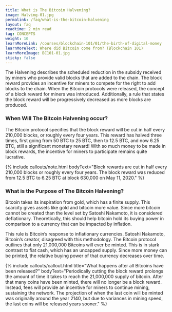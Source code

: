```yaml
---
title: What is The Bitcoin Halvening?
image: Halving-01.jpg
permalink: /faq/what-is-the-bitcoin-halvening
layout: faq
readtime: 2 min read
tag: CONCEPTS
weight: 10
learnMoreLink: /courses/blockchain-101/01/the-birth-of-digital-money
learnMoreText: Where did Bitcoin come from? (Blockchain 101)
learnMoreImage: BC101-01.jpg
sticky: false
---
```


<p><span>The Halvening describes the scheduled reduction in the subsidy received by miners who provide valid blocks that are added to the chain. The block reward provides an incentive for miners to compete for the right to add blocks to the chain. When the Bitcoin protocols were released, the concept of a block reward for miners was introduced. Additionally, a rule that states the block reward will be progressively decreased as more blocks are produced.</span></p>

<h3>When Will The Bitcoin Halvening occur?</h3>

<p><span>The Bitcoin protocol specifies that the block reward will be cut in half every 210,000 blocks, or roughly every four years. This reward has halved three times, first going from 50 BTC to 25 BTC, then to 12.5 BTC, and now 6.25 BTC, still a significant monetary reward! With so much money to be made in block rewards, the incentive for miners to participate remains quite lucrative.</span></p>

{% include callouts/note.html
     bodyText="Block rewards are cut in half every 210,000 blocks or roughly every four years. The block reward was reduced from 12.5 BTC to 6.25 BTC at block 630,000 on May 11, 2020."
%}

<h3>What is the Purpose of The Bitcoin Halvening?</h3>
<p><span>Bitcoin takes its inspiration from gold, which has a finite supply. This scarcity gives assets like gold and bitcoin more value. Since more bitcoin cannot be created than the level set by Satoshi Nakamoto, it is considered deflationary. Theoretically, this should help bitcoin hold its buying power in comparison to a currency that can be impacted by inflation.</span></p>

<p><span>This rule is Bitcoin’s response to inflationary currencies. Satoshi Nakamoto, Bitcoin’s creator, disagreed with this methodology. The Bitcoin protocol outlines that only 21,000,000 Bitcoins will ever be minted. This is in stark contrast to fiat cash, which has an uncapped supply. Since more money can be printed, the relative buying power of that currency decreases over time.</span></p>


{% include callouts/callout.html
    title="What happens after all Bitcoins have been released?"
    bodyText="Periodically cutting the block reward prolongs the amount of time it takes to reach the 21,000,000 supply of bitcoin. After that many coins have been minted, there will no longer be a block reward. Instead, fees will provide an incentive for miners to continue mining, sustaining the network. The projection of when the last coin will be minted was originally around the year 2140, but due to variances in mining speed, the last coins will be released years sooner."
%}
